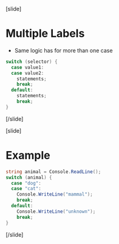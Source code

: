 [slide]
# Multiple Labels
- Same logic has for more than one case
```csharp
switch (selector) {
  case value1:
  case value2:
    statements;
    break;
  default:
    statements; 
    break;
}
```
[/slide]

[slide]
# Example
```csharp
string animal = Console.ReadLine();
switch (animal) {
  case "dog":
  case "cat":
    Console.WriteLine("mammal");
    break;
  default:
    Console.WriteLine("unknown"); 
    break;
}
```
[/slide]